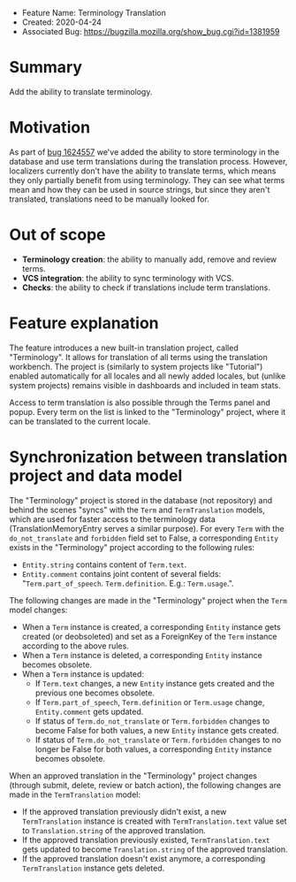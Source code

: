 - Feature Name: Terminology Translation
- Created: 2020-04-24
- Associated Bug: https://bugzilla.mozilla.org/show_bug.cgi?id=1381959

# Summary

Add the ability to translate terminology.

# Motivation

As part of [bug 1624557](https://bugzilla.mozilla.org/show_bug.cgi?id=1624557) we've added the ability to store terminology in the database and use term translations during the translation process. However, localizers currently don't have the ability to translate terms, which means they only partially benefit from using terminology. They can see what terms mean and how they can be used in source strings, but since they aren't translated, translations need to be manually looked for.

# Out of scope

- **Terminology creation**: the ability to manually add, remove and review terms.
- **VCS integration**: the ability to sync terminology with VCS.
- **Checks**: the ability to check if translations include term translations.

# Feature explanation

The feature introduces a new built-in translation project, called "Terminology". It allows for translation of all terms using the translation workbench. The project is (similarly to system projects like "Tutorial") enabled automatically for all locales and all newly added locales, but (unlike system projects) remains visible in dashboards and included in team stats.

Access to term translation is also possible through the Terms panel and popup. Every term on the list is linked to the "Terminology" project, where it can be translated to the current locale.

# Synchronization between translation project and data model

The "Terminology" project is stored in the database (not repository) and behind the scenes "syncs" with the `Term` and `TermTranslation` models, which are used for faster access to the terminology data (TranslationMemoryEntry serves a similar purpose). For every `Term` with the `do_not_translate` and `forbidden` field set to False, a corresponding `Entity` exists in the "Terminology" project according to the following rules:
* `Entity.string` contains content of `Term.text`.
* `Entity.comment` contains joint content of several fields: "`Term.part_of_speech`. `Term.definition`. E.g.: `Term.usage`.".

The following changes are made in the "Terminology" project when the `Term` model changes:
* When a `Term` instance is created, a corresponding `Entity` instance gets created (or deobsoleted) and set as a ForeignKey of the `Term` instance according to the above rules.
* When a `Term` instance is deleted, a corresponding `Entity` instance becomes obsolete.
* When a `Term` instance is updated:
  * If `Term.text` changes, a new `Entity` instance gets created and the previous one becomes obsolete.
  * If `Term.part_of_speech`, `Term.definition` or `Term.usage` change, `Entity.comment` gets updated.
  * If status of `Term.do_not_translate` or `Term.forbidden` changes to become False for both values, a new `Entity` instance gets created.
  * If status of `Term.do_not_translate` or `Term.forbidden` changes to no longer be False for both values, a corresponding `Entity` instance becomes obsolete.

When an approved translation in the "Terminology" project changes (through submit, delete, review or batch action), the following changes are made in the `TermTranslation` model:
* If the approved translation previously didn't exist, a new `TermTranslation` instance is created with `TermTranslation.text` value set to `Translation.string` of the approved translation.
* If the approved translation previously existed, `TermTranslation.text` gets updated to become `Translation.string` of the approved translation.
* If the approved translation doesn't exist anymore, a corresponding `TermTranslation` instance gets deleted.
